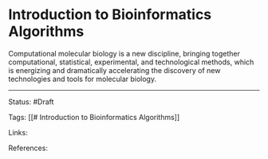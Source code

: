 # Introduction to Bioinformatics Algorithms


Computational molecular biology is a new discipline, bringing together computational, statistical, experimental, and technological methods, which is energizing and dramatically accelerating the discovery of new technologies and tools for molecular biology.



---

Status: #Draft

Tags:
[[# Introduction to Bioinformatics Algorithms]]

Links:

References: